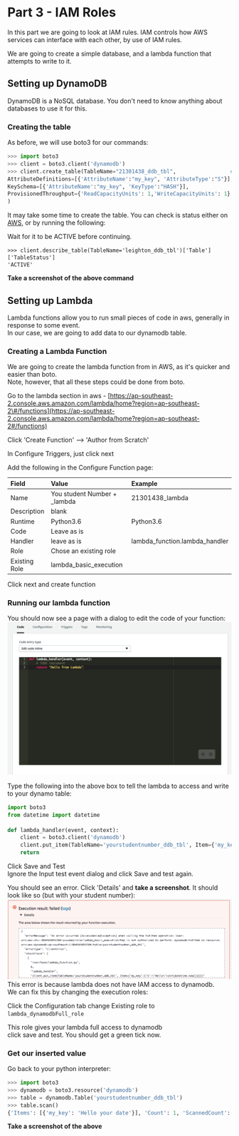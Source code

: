 # Part 3 - IAM Roles

In this part we are going to look at IAM rules. IAM controls how AWS services can interface with each other, by use of IAM rules.

We are going to create a simple database, and a lambda function that attempts to write to it.

## Setting up DynamoDB

DynamoDB is a NoSQL database. You don't need to know anything about databases to use it for this.

### Creating the table

As before, we will use boto3 for our commands:

```py
>>> import boto3
>>> client = boto3.client('dynamodb')
>>> client.create_table(TableName="21301438_ddb_tbl",                 # Use your student number
AttributeDefinitions=[{'AttributeName':"my_key", 'AttributeType':"S"}],
KeySchema=[{'AttributeName':"my_key", 'KeyType':"HASH"}],
ProvisionedThroughput={'ReadCapacityUnits': 1,'WriteCapacityUnits': 1}
)
```

It may take some time to create the table. You can check is status either on [AWS](https://ap-southeast-2.console.aws.amazon.com/dynamodb/home?region=ap-southeast-2#tables:), or by running the following:

Wait for it to be ACTIVE before continuing.

```
>>> client.describe_table(TableName='leighton_ddb_tbl')['Table']['TableStatus']
'ACTIVE'
```

**Take a screenshot of the above command**

## Setting up Lambda

Lambda functions allow you to run small pieces of code in aws, generally in response to some event.  
In our case, we are going to add data to our dynamodb table.

### Creating a Lambda Function

We are going to create the lambda function from in AWS, as it's quicker and easier than boto.  
Note, however, that all these steps could be done from boto.

Go to the lambda section in aws - [https://ap-southeast-2.console.aws.amazon.com/lambda/home?region=ap-southeast-2\#/functions](https://ap-southeast-2.console.aws.amazon.com/lambda/home?region=ap-southeast-2#/functions)

Click 'Create Function' --&gt; 'Author from Scratch'

In Configure Triggers, just click next

Add the following in the Configure Function page:

| Field | Value | Example |
| :--- | :--- | :--- |
| Name | You student Number + \_lambda | 21301438\_lambda |
| Description | blank |  |
| Runtime | Python3.6 | Python3.6 |
| Code | Leave as is |  |
| Handler | leave as is | lambda\_function.lambda\_handler |
| Role | Chose an existing role |  |
| Existing Role | lambda\_basic\_execution |  |

Click next and create function

### Running our lambda function

You should now see a page with a dialog to edit the code of your function:![](/assets/lambda_start.png)

Type the following into the above box to tell the lambda to access and write to your dynamo table:

```py
import boto3
from datetime import datetime

def lambda_handler(event, context):
    client = boto3.client('dynamodb')
    client.put_item(TableName='yourstudentnumber_ddb_tbl', Item={'my_key':{'S':"Hello "+str(datetime.now())}})
    return
```

Click Save and Test  
Ignore the Input test event dialog and click Save and test again.

You should see an error. Click 'Details' and **take a screenshot**. It should look like so \(but with your student number\):![](/assets/lambda_error.png)This error is because lambda does not have IAM access to dynamodb.  
We can fix this by changing the execution roles:

Click the Configuration tab change Existing role to `lambda_dynamodbFull_role`

This role gives your lambda full access to dynamodb  
click save and test. You should get a green tick now.

### Get our inserted value

Go back to your python interpreter:

```py
>>> import boto3
>>> dynamodb = boto3.resource('dynamodb')
>>> table = dynamodb.Table('yourstudentnumber_ddb_tbl')
>>> table.scan()
{'Items': [{'my_key': 'Hello your date'}], 'Count': 1, 'ScannedCount': 1, 'ResponseMetadata': {'RequestId': 'some id', 'HTTPStatusCode': 200, 'HTTPHeaders': {'server': 'Server', 'date': 'some date GMT', 'content-type': 'application/x-amz-json-1.0', 'content-length': '89', 'connection': 'keep-alive', 'x-amzn-requestid': 'some key', 'x-amz-crc32': '800716666'}, 'RetryAttempts': 0}}
```

**Take a screenshot of the above**

